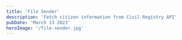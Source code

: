 ```yaml
---
title: 'File Sender'
description: 'Fetch citizen information from Civil Registry API'
pubDate: 'March 13 2023'
heroImage: '/file-sender.jpg'
---
```



